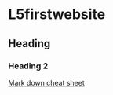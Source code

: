 # L5firstwebsite
## Heading

### Heading 2
[Mark down cheat sheet](https://www.markdownguide.org/cheat-sheet/)